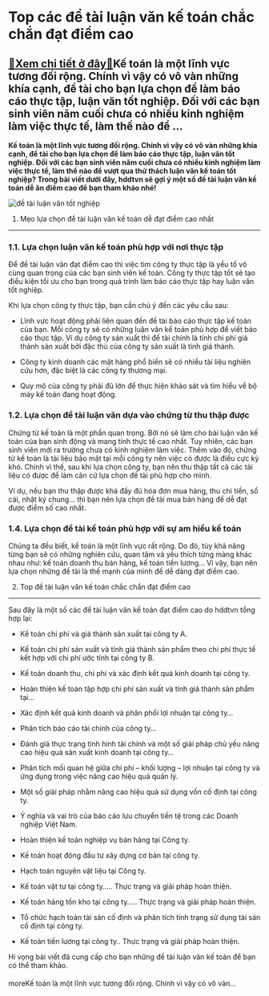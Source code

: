 Top các đề tài luận văn kế toán chắc chắn đạt điểm cao
======================================================

[:gift:Xem chi tiết ở đây:gift:](https://hddtvn.com/top-cac-de-tai-luan-van-ke-toan-chac-chan-dat-diem-cao/)Kế toán là một lĩnh vực tương đối rộng. Chính vì vậy có vô vàn những khía cạnh, đề tài cho bạn lựa chọn để làm báo cáo thực tập, luận văn tốt nghiệp. Đối với các bạn sinh viên năm cuối chưa có nhiều kinh nghiệm làm việc thực tế, làm thế nào để …
-----------------------------------------------------------------------------------------------------------------------------------------------------------------------------------------------------------------------------------------------------

**Kế toán là một lĩnh vực tương đối rộng. Chính vì vậy có vô vàn những khía cạnh, đề tài cho bạn lựa chọn để làm báo cáo thực tập, luận văn tốt nghiệp. Đối với các bạn sinh viên năm cuối chưa có nhiều kinh nghiệm làm việc thực tế, làm thế nào để vượt qua thử thách luận văn kế toán tốt nghiệp? Trong bài viết dưới đây, hddtvn sẽ gợi ý một số đề tài luận văn kế toán dễ ăn điểm cao để bạn tham khảo nhé!**


![đề tài luận văn tốt nghiệp](https://hddtvn.com/wp-content/uploads/2021/01/shutterstock_658847998-1000x526-1.jpg)


1. Mẹo lựa chọn đề tài luận văn kế toán dễ đạt điểm cao nhất
------------------------------------------------------------


### 1.1. Lựa chọn luận văn kế toán phù hợp với nơi thực tập


Để đề tài luận văn đạt điểm cao thì việc tìm công ty thực tập là yếu tố vô cùng quan trọng của các bạn sinh viên kế toán. Công ty thực tập tốt sẽ tạo điều kiện tối ưu cho bạn trong quá trình làm báo cáo thực tập hay luận văn tốt nghiệp.


Khi lựa chọn công ty thực tập, bạn cần chú ý đến các yêu cầu sau:




* Lĩnh vực hoạt động phải liên quan đến đề tài báo cáo thực tập kế toán của bạn. Mỗi công ty sẽ có những luận văn kế toán phù hợp để viết báo cáo thực tập. Ví dụ công ty sản xuất thì đề tài chính là tính chi phí giá thành sản xuất bởi đặc thù của công ty sản xuất là tính giá thành.

* Công ty kinh doanh các mặt hàng phổ biến sẽ có nhiều tài liệu nghiên cứu hơn, đặc biệt là các công ty thương mại.

* Quy mô của công ty phải đủ lớn để thực hiện khảo sát và tìm hiểu về bộ máy kế toán đang hoạt động.



### 1.2. Lựa chọn đề tài luận văn dựa vào chứng từ thu thập được


Chứng từ kế toán là một phần quan trọng. Bởi nó sẽ làm cho bài luận văn kế toán của bạn sinh động và mang tính thực tế cao nhất. Tuy nhiên, các bạn sinh viên mới ra trường chưa có kinh nghiệm làm việc. Thêm vào đó, chứng từ kế toán là tài liệu bảo mật tại mỗi công ty nên việc có được là điều cực kỳ khó. Chính vì thế, sau khi lựa chọn công ty, bạn nên thu thập tất cả các tài liệu có được để làm căn cứ lựa chọn đề tài phù hợp cho mình.


Ví dụ, nếu bạn thu thập được khá đầy đủ hóa đơn mua hàng, thu chi tiền, sổ cái, nhật ký chung… thì bạn nên lựa chọn đề tài mua bán hàng để dễ đạt được điểm số cao nhất.


### 1.4. Lựa chọn đề tài kế toán phù hợp với sự am hiểu kế toán


Chúng ta đều biết, kế toán là một lĩnh vực rất rộng. Do đó, tùy khả năng từng bạn sẽ có những nghiên cứu, quan tâm và yêu thích từng mảng khác nhau như: kế toán doanh thu bán hàng, kế toán tiền lương… Vì vậy, bạn nên lựa chọn những đề tài là thế mạnh của mình để dễ dàng đạt điểm cao.


2. Top đề tài luận văn kế toán chắc chắn đạt điểm cao
-----------------------------------------------------


Sau đây là một số các đề tài luận văn kế toán đạt điểm cao do hddtvn tổng hợp lại:




* Kế toán chi phí và giá thành sản xuất tại công ty A.

* Kế toán chi phí sản xuất và tính giá thành sản phẩm theo chi phí thực tế kết hợp với chi phí ước tính tại công ty B.

* Kế toán doanh thu, chi phí và xác định kết quả kinh doanh tại công ty.

* Hoàn thiện kế toán tập hợp chi phí sản xuất và tính giá thành sản phẩm tại…

* Xác định kết quả kinh doanh và phân phối lợi nhuận tại công ty…

* Phân tích báo cáo tài chính của công ty…

* Đánh giá thực trạng tình hình tài chính và một số giải pháp chủ yếu nâng cao hiệu quả sản xuất kinh doanh tại công ty…

* Phân tích mối quan hệ giữa chi phí – khối lượng – lợi nhuận tại công ty và ứng dụng trong việc nâng cao hiệu quả quản lý.

* Một số giải pháp nhằm nâng cao hiệu quả sử dụng vốn cố định tại công ty.

* Ý nghĩa và vai trò của báo cáo lưu chuyển tiền tệ trong các Doanh nghiệp Việt Nam.

* Hoàn thiện kế toán nghiệp vụ bán hàng tại Công ty.

* Kế toán hoạt động đầu tư xây dựng cơ bản tại công ty.

* Hạch toán nguyên vật liệu tại Công ty.

* Kế toán vật tư tại công ty….. Thực trạng và giải pháp hoàn thiện.

* Kế toán hàng tồn kho tại công ty….. Thực trạng và giải pháp hoàn thiện.

* Tổ chức hạch toán tài sản cố định và phân tích tình trạng sử dụng tài sản cố định tại công ty.

* Kế toán tiền lương tại công ty.. Thực trạng và giải pháp hoàn thiện.



Hi vọng bài viết đã cung cấp cho bạn những đề tài luận văn kế toán để bạn có thể tham khảo.


#### 


moreKế toán là một lĩnh vực tương đối rộng. Chính vì vậy có vô vàn…

